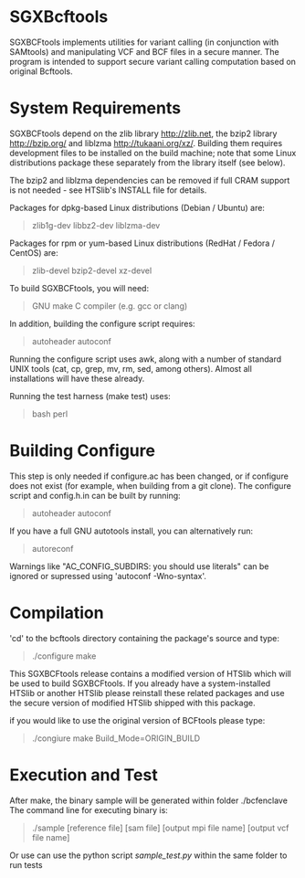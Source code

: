 # SGXBcftools
SGXBCFtools implements utilities for variant calling (in conjunction with
SAMtools) and manipulating VCF and BCF files in a secure manner.  The program 
is intended to support secure variant calling computation based on original
Bcftools.

System Requirements
===================

SGXBCFtools depend on the zlib library <http://zlib.net>, the bzip2
library <http://bzip.org/> and liblzma <http://tukaani.org/xz/>.  Building
them requires development files to be installed on the build machine;
note that some Linux distributions package these separately from the library
itself (see below).

The bzip2 and liblzma dependencies can be removed if full CRAM support
is not needed - see HTSlib's INSTALL file for details.

Packages for dpkg-based Linux distributions (Debian / Ubuntu) are:

>  zlib1g-dev
>  libbz2-dev
>  liblzma-dev

Packages for rpm or yum-based Linux distributions (RedHat / Fedora / CentOS)
are:

>  zlib-devel
>  bzip2-devel
>  xz-devel

To build SGXBCFtools, you will need:

>    GNU make
>    C compiler (e.g. gcc or clang)

In addition, building the configure script requires:

>    autoheader
>    autoconf

Running the configure script uses awk, along with a number of
standard UNIX tools (cat, cp, grep, mv, rm, sed, among others).  Almost
all installations will have these already.

Running the test harness (make test) uses:

>    bash
>    perl

Building Configure
==================

This step is only needed if configure.ac has been changed, or if configure
does not exist (for example, when building from a git clone).  The
configure script and config.h.in can be built by running:

>    autoheader
>    autoconf

If you have a full GNU autotools install, you can alternatively run:

>    autoreconf

Warnings like "AC_CONFIG_SUBDIRS: you should use literals" can be ignored
or supressed using 'autoconf -Wno-syntax'.


Compilation
===========

'cd' to the bcftools directory containing the package's source and type:

>    ./configure
>    make

This SGXBCFtools release contains a modified version of HTSlib which will be 
used to build SGXBCFtools.  If you already have a system-installed HTSlib or another HTSlib
please reinstall these related packages and use the secure version of modified HTSlib shipped 
with this package.

if you would like to use the original version of BCFtools please type:

>    ./congiure 
>    make Build_Mode=ORIGIN_BUILD

Execution and Test
==========

After make, the binary sample will be generated within folder ./bcfenclave
The command line for executing binary is:
>    ./sample [reference file] [sam file] [output mpi file name] [output vcf file name]

Or use can use the python script *sample_test.py* within the same folder to run tests

